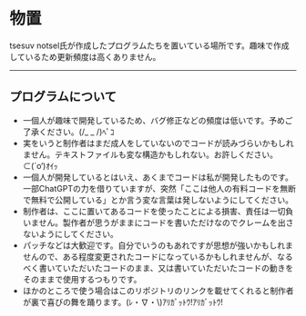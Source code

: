 # 物置
tsesuv notsel氏が作成したプログラムたちを置いている場所です。趣味で作成しているため更新頻度は高くありません。
___
## プログラムについて
- 一個人が趣味で開発しているため、バグ修正などの頻度は低いです。予めご了承ください。(/_ _ /)ﾍﾟｺ
- 実をいうと制作者はまだ成人をしていないのでコードが読みづらいかもしれません。テキストファイルも変な構造かもしれない。お許しください。⊂(`o‘)ｵｲｯ
- 一個人が開発しているとはいえ、あくまでコードは私が開発したものです。一部ChatGPTの力を借りていますが、突然「ここは他人の有料コードを無断で無料で公開している」とか言う変な言葉は発しないようにしてください。
- 制作者は、ここに置いてあるコードを使ったことによる損害、責任は一切負いません。製作者が思うがままにコードを書いただけなのでクレームを出さないようにしてください。
- パッチなどは大歓迎です。自分でいうのもあれですが思想が強いかもしれませんので、ある程度変更されたコードになっているかもしれませんが、なるべく書いていただいたコードのまま、又は書いていただいたコードの動きをそのままで使用するつもりです。
- ほかのところで使う場合はこのリポジトリのリンクを載せてくれると制作者が裏で喜びの舞を踊ります。(ﾚ・∇・\\)ｱﾘｶﾞｯﾄｳ!ｱﾘｶﾞｯﾄｳ!
